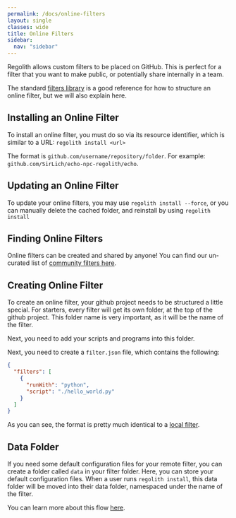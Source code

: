 ```yaml
---
permalink: /docs/online-filters
layout: single
classes: wide
title: Online Filters
sidebar:
  nav: "sidebar"
---
```


Regolith allows custom filters to be placed on GitHub. This is perfect for a filter that you want to make public, or potentially share internally in a team. 

The standard [filters library](/regolith/docs/standard-filters) is a good reference for how to structure an online filter, but we will also explain here.

## Installing an Online Filter

To install an online filter, you must do so via its resource identifier, which is similar to a URL: `regolith install <url>`

The format is `github.com/username/repository/folder`. For example: `github.com/SirLich/echo-npc-regolith/echo`.

## Updating an Online Filter

To update your online filters, you may use `regolith install --force`, or you can manually delete the cached folder, and reinstall by using `regolith install`

## Finding Online Filters

Online filters can be created and shared by anyone! You can find our un-curated list of [community filters here](/regolith/docs/community-filters).

## Creating Online Filter

To create an online filter, your github project needs to be structured a little special. For starters, every filter will get its own folder, at the top of the github project. This folder name is very important, as it will be the name of the filter.

Next, you need to add your scripts and programs into this folder.

Next, you need to create a `filter.json` file, which contains the following:

```json
{
  "filters": [
    {
      "runWith": "python",
      "script": "./hello_world.py"
    }
  ]
}
```

As you can see, the format is pretty much identical to a [local filter](/regolith/docs/filter-types#local-filters). 

## Data Folder

If you need some default configuration files for your remote filter, you can create a folder called `data` in your filter folder. Here, you can store your default configuration files. When a user runs `regolith install`, this data folder will be moved into their data folder, namespaced under the name of the filter. 

You can learn more about this flow [here](/regolith/docs/data-folder).
